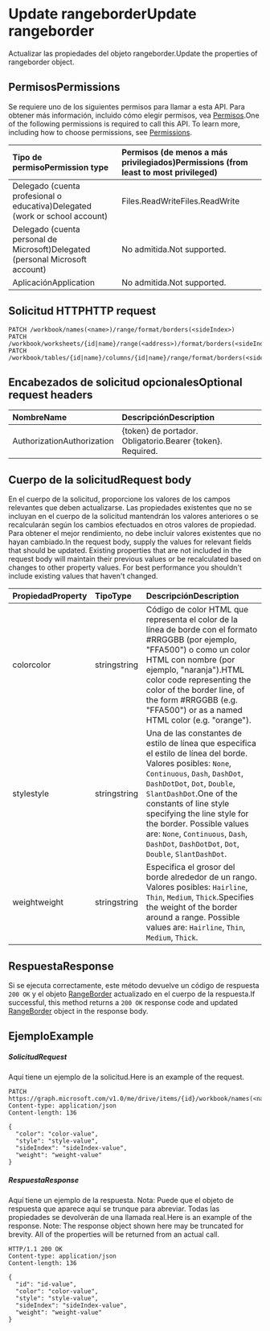 # <a name="update-rangeborder"></a><span data-ttu-id="6e652-101">Update rangeborder</span><span class="sxs-lookup"><span data-stu-id="6e652-101">Update rangeborder</span></span>

<span data-ttu-id="6e652-102">Actualizar las propiedades del objeto rangeborder.</span><span class="sxs-lookup"><span data-stu-id="6e652-102">Update the properties of rangeborder object.</span></span>
## <a name="permissions"></a><span data-ttu-id="6e652-103">Permisos</span><span class="sxs-lookup"><span data-stu-id="6e652-103">Permissions</span></span>
<span data-ttu-id="6e652-p101">Se requiere uno de los siguientes permisos para llamar a esta API. Para obtener más información, incluido cómo elegir permisos, vea [Permisos](../../../concepts/permissions_reference.md).</span><span class="sxs-lookup"><span data-stu-id="6e652-p101">One of the following permissions is required to call this API. To learn more, including how to choose permissions, see [Permissions](../../../concepts/permissions_reference.md).</span></span>

|<span data-ttu-id="6e652-106">Tipo de permiso</span><span class="sxs-lookup"><span data-stu-id="6e652-106">Permission type</span></span>      | <span data-ttu-id="6e652-107">Permisos (de menos a más privilegiados)</span><span class="sxs-lookup"><span data-stu-id="6e652-107">Permissions (from least to most privileged)</span></span>              |
|:--------------------|:---------------------------------------------------------|
|<span data-ttu-id="6e652-108">Delegado (cuenta profesional o educativa)</span><span class="sxs-lookup"><span data-stu-id="6e652-108">Delegated (work or school account)</span></span> | <span data-ttu-id="6e652-109">Files.ReadWrite</span><span class="sxs-lookup"><span data-stu-id="6e652-109">Files.ReadWrite</span></span>    |
|<span data-ttu-id="6e652-110">Delegado (cuenta personal de Microsoft)</span><span class="sxs-lookup"><span data-stu-id="6e652-110">Delegated (personal Microsoft account)</span></span> | <span data-ttu-id="6e652-111">No admitida.</span><span class="sxs-lookup"><span data-stu-id="6e652-111">Not supported.</span></span>    |
|<span data-ttu-id="6e652-112">Aplicación</span><span class="sxs-lookup"><span data-stu-id="6e652-112">Application</span></span> | <span data-ttu-id="6e652-113">No admitida.</span><span class="sxs-lookup"><span data-stu-id="6e652-113">Not supported.</span></span> |

## <a name="http-request"></a><span data-ttu-id="6e652-114">Solicitud HTTP</span><span class="sxs-lookup"><span data-stu-id="6e652-114">HTTP request</span></span>
<!-- { "blockType": "ignored" } -->
```http
PATCH /workbook/names(<name>)/range/format/borders(<sideIndex>)
PATCH /workbook/worksheets/{id|name}/range(<address>)/format/borders(<sideIndex>)
PATCH /workbook/tables/{id|name}/columns/{id|name}/range/format/borders(<sideIndex>)
```
## <a name="optional-request-headers"></a><span data-ttu-id="6e652-115">Encabezados de solicitud opcionales</span><span class="sxs-lookup"><span data-stu-id="6e652-115">Optional request headers</span></span>
| <span data-ttu-id="6e652-116">Nombre</span><span class="sxs-lookup"><span data-stu-id="6e652-116">Name</span></span>       | <span data-ttu-id="6e652-117">Descripción</span><span class="sxs-lookup"><span data-stu-id="6e652-117">Description</span></span>|
|:-----------|:-----------|
| <span data-ttu-id="6e652-118">Authorization</span><span class="sxs-lookup"><span data-stu-id="6e652-118">Authorization</span></span>  | <span data-ttu-id="6e652-p102">{token} de portador. Obligatorio.</span><span class="sxs-lookup"><span data-stu-id="6e652-p102">Bearer {token}. Required.</span></span> |

## <a name="request-body"></a><span data-ttu-id="6e652-121">Cuerpo de la solicitud</span><span class="sxs-lookup"><span data-stu-id="6e652-121">Request body</span></span>
<span data-ttu-id="6e652-p103">En el cuerpo de la solicitud, proporcione los valores de los campos relevantes que deben actualizarse. Las propiedades existentes que no se incluyan en el cuerpo de la solicitud mantendrán los valores anteriores o se recalcularán según los cambios efectuados en otros valores de propiedad. Para obtener el mejor rendimiento, no debe incluir valores existentes que no hayan cambiado.</span><span class="sxs-lookup"><span data-stu-id="6e652-p103">In the request body, supply the values for relevant fields that should be updated. Existing properties that are not included in the request body will maintain their previous values or be recalculated based on changes to other property values. For best performance you shouldn't include existing values that haven't changed.</span></span>

| <span data-ttu-id="6e652-125">Propiedad</span><span class="sxs-lookup"><span data-stu-id="6e652-125">Property</span></span>     | <span data-ttu-id="6e652-126">Tipo</span><span class="sxs-lookup"><span data-stu-id="6e652-126">Type</span></span>   |<span data-ttu-id="6e652-127">Descripción</span><span class="sxs-lookup"><span data-stu-id="6e652-127">Description</span></span>|
|:---------------|:--------|:----------|
|<span data-ttu-id="6e652-128">color</span><span class="sxs-lookup"><span data-stu-id="6e652-128">color</span></span>|<span data-ttu-id="6e652-129">string</span><span class="sxs-lookup"><span data-stu-id="6e652-129">string</span></span>|<span data-ttu-id="6e652-130">Código de color HTML que representa el color de la línea de borde con el formato #RRGGBB (por ejemplo, "FFA500") o como un color HTML con nombre (por ejemplo, "naranja").</span><span class="sxs-lookup"><span data-stu-id="6e652-130">HTML color code representing the color of the border line, of the form #RRGGBB (e.g. "FFA500") or as a named HTML color (e.g. "orange").</span></span>|
|<span data-ttu-id="6e652-131">style</span><span class="sxs-lookup"><span data-stu-id="6e652-131">style</span></span>|<span data-ttu-id="6e652-132">string</span><span class="sxs-lookup"><span data-stu-id="6e652-132">string</span></span>|<span data-ttu-id="6e652-p104">Una de las constantes de estilo de línea que especifica el estilo de línea del borde. Valores posibles: `None`, `Continuous`, `Dash`, `DashDot`, `DashDotDot`, `Dot`, `Double`, `SlantDashDot`.</span><span class="sxs-lookup"><span data-stu-id="6e652-p104">One of the constants of line style specifying the line style for the border. Possible values are: `None`, `Continuous`, `Dash`, `DashDot`, `DashDotDot`, `Dot`, `Double`, `SlantDashDot`.</span></span>|
|<span data-ttu-id="6e652-135">weight</span><span class="sxs-lookup"><span data-stu-id="6e652-135">weight</span></span>|<span data-ttu-id="6e652-136">string</span><span class="sxs-lookup"><span data-stu-id="6e652-136">string</span></span>|<span data-ttu-id="6e652-p105">Especifica el grosor del borde alrededor de un rango. Valores posibles: `Hairline`, `Thin`, `Medium`, `Thick`.</span><span class="sxs-lookup"><span data-stu-id="6e652-p105">Specifies the weight of the border around a range. Possible values are: `Hairline`, `Thin`, `Medium`, `Thick`.</span></span>|

## <a name="response"></a><span data-ttu-id="6e652-139">Respuesta</span><span class="sxs-lookup"><span data-stu-id="6e652-139">Response</span></span>

<span data-ttu-id="6e652-140">Si se ejecuta correctamente, este método devuelve un código de respuesta `200 OK` y el objeto [RangeBorder](../resources/rangeborder.md) actualizado en el cuerpo de la respuesta.</span><span class="sxs-lookup"><span data-stu-id="6e652-140">If successful, this method returns a `200 OK` response code and updated [RangeBorder](../resources/rangeborder.md) object in the response body.</span></span>
## <a name="example"></a><span data-ttu-id="6e652-141">Ejemplo</span><span class="sxs-lookup"><span data-stu-id="6e652-141">Example</span></span>
##### <a name="request"></a><span data-ttu-id="6e652-142">Solicitud</span><span class="sxs-lookup"><span data-stu-id="6e652-142">Request</span></span>
<span data-ttu-id="6e652-143">Aquí tiene un ejemplo de la solicitud.</span><span class="sxs-lookup"><span data-stu-id="6e652-143">Here is an example of the request.</span></span>
<!-- {
  "blockType": "request",
  "name": "update_rangeborder"
}-->
```http
PATCH https://graph.microsoft.com/v1.0/me/drive/items/{id}/workbook/names(<name>)/range/format/borders(<sideIndex>)
Content-type: application/json
Content-length: 136

{
  "color": "color-value",
  "style": "style-value",
  "sideIndex": "sideIndex-value",
  "weight": "weight-value"
}
```
##### <a name="response"></a><span data-ttu-id="6e652-144">Respuesta</span><span class="sxs-lookup"><span data-stu-id="6e652-144">Response</span></span>
<span data-ttu-id="6e652-p106">Aquí tiene un ejemplo de la respuesta. Nota: Puede que el objeto de respuesta que aparece aquí se trunque para abreviar. Todas las propiedades se devolverán de una llamada real.</span><span class="sxs-lookup"><span data-stu-id="6e652-p106">Here is an example of the response. Note: The response object shown here may be truncated for brevity. All of the properties will be returned from an actual call.</span></span>
<!-- {
  "blockType": "response",
  "truncated": true,
  "@odata.type": "microsoft.graph.rangeBorder"
} -->
```http
HTTP/1.1 200 OK
Content-type: application/json
Content-length: 136

{
  "id": "id-value",
  "color": "color-value",
  "style": "style-value",
  "sideIndex": "sideIndex-value",
  "weight": "weight-value"
}
```

<!-- uuid: 8fcb5dbc-d5aa-4681-8e31-b001d5168d79
2015-10-25 14:57:30 UTC -->
<!-- {
  "type": "#page.annotation",
  "description": "Update rangeborder",
  "keywords": "",
  "section": "documentation",
  "tocPath": ""
}-->